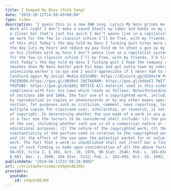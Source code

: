 ```yaml
---
title: I Dumped My Boss (Folk Song)
date: "2019-10-11T14:50:43+08:00"
type: video
description: 'I guess this is a new IWW song. Lyrics My boss grinds me to the ground
  Work all night I don’t make a sound Steals my labor and banks on my work ‘see only
  a sliver but that’s just his quirk I don’t wanna live in a capitalist system Where
  we work for the few in classist schism I’ll be free, with my friends, I’m tired
  of this shit Today’s the day told my boss I fucking quit hires more staff throughout
  the day Cuts my hours and reduce my pay Told me to shoot a gun up my nose I fired
  on his clothes with my hose I don’t wanna live in a capitalist system Where we work
  for the few in classist schism I’ll be free, with my friends, I’m tired of this
  shit Today’s the day told my boss I fucking quit I hope the company crumbles and
  smashes down My boss better pack his bags and get outta town my comrades and I are
  unionizing worker’s co ops and I would appreciate if I never had to see another
  landlord again My Social Media DISCORD: https://discord.gg/d2HXvrN PATREON: https://www.patreon.com/christopherszabo
  FACEBOOK:https://goo.gl/XBtMv5 INSTAGRAM: https://goo.gl/bddaF2 TWITTER: https://goo.gl/YwYb71
  YOUTUBE: https://goo.gl/EsQA9j NOTICE All material used in this video is used in
  compliance with Fair Use Laws which reads as follows: Notwithstanding the provisions
  of sections 106 and 106A, the fair use of a copyrighted work, including such use
  by reproduction in copies or phonorecords or by any other means specified by that
  section, for purposes such as criticism, comment, news reporting, teaching (including
  multiple copies for classroom use), scholarship, or research, is not an infringement
  of copyright. In determining whether the use made of a work in any particular case
  is a fair use the factors to be considered shall include— (1) the purpose and character
  of the use, including whether such use is of a commercial nature or is for nonprofit
  educational purposes; (2) the nature of the copyrighted work; (3) the amount and
  substantiality of the portion used in relation to the copyrighted work as a whole;
  and (4) the effect of the use upon the potential market for or value of the copyrighted
  work. The fact that a work is unpublished shall not itself bar a finding of fair
  use if such finding is made upon consideration of all the above factors. (Pub. L.
  94–553, title I, § 101, Oct. 19, 1976, 90 Stat. 2546; Pub. L. 101–650, title VI,
  § 607, Dec. 1, 1990, 104 Stat. 5132; Pub. L. 102–492, Oct. 24, 1992, 106 Stat. 3145.)'
publishdate: "2019-08-11T22:50:10.000Z"
url: /christopherszabo/zS9pSn8EJK0/
providers:
  youtube:
    id: zS9pSn8EJK0
---
```

